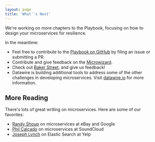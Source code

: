 ```yaml
---
layout: page
title: 'What''s Next'
---
```


We're working on more chapters to the Playbook, focusing on how to design your microservices for resilience.

In the meantime:

* Feel free to contribute to the <a href="https://github.com/datawire/playbook">Playbook on GitHub</a> by filing an issue or submitting a PR.
* Contribute and give feedback on the <a href="https://github.com/datawire/microwizard">Microwizard</a>.
* Check out <a href="http://bakerstreet.io">Baker Street</a>, and give us feedback!
* Datawire is building additional tools to address some of the other challenges in developing microservices. Visit <a href="http://www.datawire.io">datawire.io</a> for more information.

## More Reading

There's lots of great writing on microservices. Here are some of our favorites:

* <a href="http://highscalability.com/blog/2015/12/1/deep-lessons-from-google-and-ebay-on-building-ecosystems-of.html">Randy Shoup</a> on microservices at eBay and Google
* <a href="http://philcalcado.com/2015/09/08/how_we_ended_up_with_microservices.html">Phil Calçado</a> on microservices at SoundCloud
* <a href="http://engineeringblog.yelp.com/2014/11/scaling-elasticsearch-to-hundreds-of-developers.html">Joseph Lynch</a> on Elastic Search at Yelp